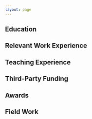 ```yaml
---
layout: page
---
```

## Education

## Relevant Work Experience

## Teaching Experience

## Third-Party Funding

## Awards

## Field Work